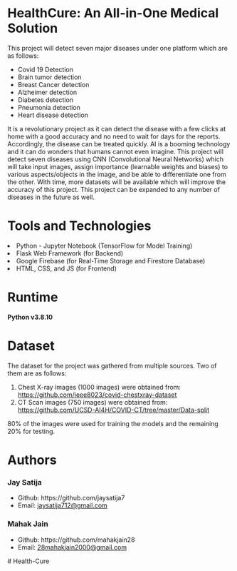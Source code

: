 # HealthCure: An All-in-One Medical Solution
This project will detect seven major diseases under one platform which are as follows:
<ul>
<li>Covid 19 Detection</li>
<li>Brain tumor detection</li>
<li>Breast Cancer detection</li>
<li>Alzheimer detection</li>
<li>Diabetes detection</li>
<li>Pneumonia detection</li>
<li>Heart disease detection</li>
</ul>
It is a revolutionary project as it can detect the disease with a few clicks at home with a good
accuracy and no need to wait for days for the reports. Accordingly, the disease can be treated
quickly. AI is a booming technology and it can do wonders that humans cannot even imagine. This
project will detect seven diseases using CNN (Convolutional Neural Networks) which will
take input images, assign importance (learnable weights and biases) to various aspects/objects in
the image, and be able to differentiate one from the other. With time, more datasets will be available which will improve the accuracy of this project. This project can be expanded to any number of diseases in the future as well.

# Tools and Technologies
<li>Python - Jupyter Notebook (TensorFlow for Model Training)</li>
<li>Flask Web Framework (for Backend)</li>
<li>Google Firebase (for Real-Time Storage and Firestore Database)</li>
<li>HTML, CSS, and JS (for Frontend)</li>

# Runtime
<b>Python v3.8.10</b>

# Dataset
The dataset for the project was gathered from multiple sources. Two of them are as follows:
1. Chest X-ray images (1000 images) were obtained from: https://github.com/ieee8023/covid-chestxray-dataset
2. CT Scan images (750 images) were obtained from: https://github.com/UCSD-AI4H/COVID-CT/tree/master/Data-split

80% of the images were used for training the models and the remaining 20% for testing.

# Authors

### Jay Satija
<ul>
<li>Github: https://github.com/jaysatija7</li>
  <li>Email: <a href="mailto:jaysatija712@gmail.com">jaysatija712@gmail.com</a></li>
</ul>

### Mahak Jain
<ul>
<li>Github: https://github.com/mahakjain28</li>
  <li>Email: <a href="mailto:28mahakjain2000@gmail.com">28mahakjain2000@gmail.com</a></li>
</ul>
#   H e a l t h - C u r e  
 